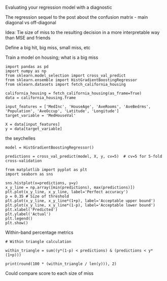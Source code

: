 Evaluating your regression model with a diagnostic

The regression sequel to the post about the confusion matrix - main diagonal vs off-diagonal

Idea: Tie size of miss to the resulting decision in a more interpretable way than MSE and friends

Define a big hit, big miss, small miss, etc

Train a model on housing; what is a big miss

```
import pandas as pd
import numpy as np
from sklearn.model_selection import cross_val_predict
from sklearn.ensemble import HistGradientBoostingRegressor
from sklearn.datasets import fetch_california_housing

california_housing = fetch_california_housing(as_frame=True)
data = california_housing.frame

input_features = ['MedInc', 'HouseAge', 'AveRooms', 'AveBedrms', 'Population', 'AveOccup', 'Latitude', 'Longitude']
target_variable = 'MedHouseVal'

X = data[input_features]
y = data[target_variable]
```

the seychelles

```
model = HistGradientBoostingRegressor()

predictions = cross_val_predict(model, X, y, cv=5)  # cv=5 for 5-fold cross-validation

from matplotlib import pyplot as plt
import seaborn as sns

sns.histplot(x=predictions, y=y)
x_y_line = np.array([min(predictions), max(predictions)])
plt.plot(x_y_line, x_y_line, label='Perfect accuracy')
p = 0.35 # Size of threshold
plt.plot(x_y_line, x_y_line*(1+p), label='Acceptable upper bound')
plt.plot(x_y_line, x_y_line*(1-p), label='Acceptable lower bound')
plt.xlabel('Predicted')
plt.ylabel('Actual')
plt.legend()
plt.show()
```

Within-band percentage metrics

```
# Within triangle calculation

within_triangle = sum((y*(1-p) < predictions) & (predictions < y*(1+p)))

print(round(100 * (within_triangle / len(y))), 2)
```

Could compare score to each size of miss
